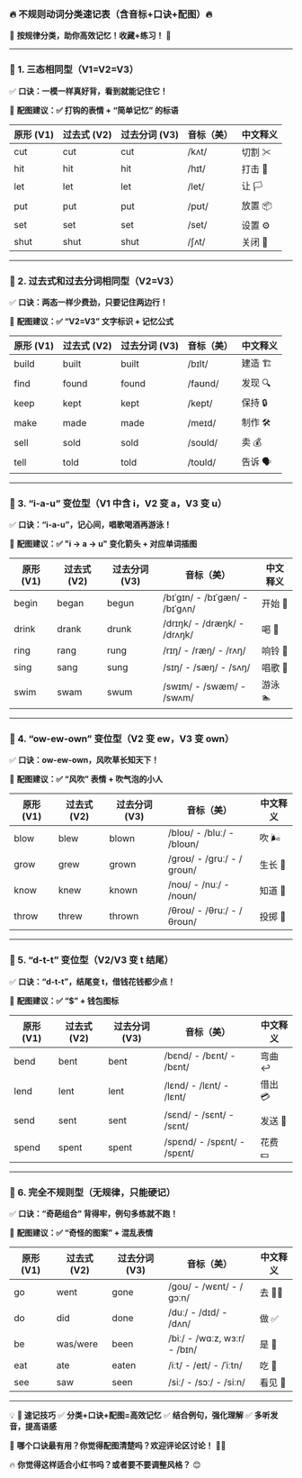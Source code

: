 ### **🔥 不规则动词分类速记表（含音标+口诀+配图）🔥**

🌟 **按规律分类，助你高效记忆！收藏+练习！** 🌟

------

### **📌 1. 三态相同型（V1=V2=V3）**

✅ **口诀：一模一样真好背，看到就能记住它！**

📌 **配图建议：✅ 打钩的表情 + “简单记忆” 的标语**

| **原形 (V1)** | **过去式 (V2)** | **过去分词 (V3)** | **音标（美）** | **中文释义** |
| ------------- | --------------- | ----------------- | -------------- | ------------ |
| cut           | cut             | cut               | /kʌt/          | 切割 ✂       |
| hit           | hit             | hit               | /hɪt/          | 打击 👊       |
| let           | let             | let               | /let/          | 让 🏳         |
| put           | put             | put               | /pʊt/          | 放置 📦       |
| set           | set             | set               | /set/          | 设置 ⚙       |
| shut          | shut            | shut              | /ʃʌt/          | 关闭 🚪       |

------

### **📌 2. 过去式和过去分词相同型（V2=V3）**

✅ **口诀：两态一样少费劲，只要记住两边行！**

📌 **配图建议：✅ “V2=V3” 文字标识 + 记忆公式**

| **原形 (V1)** | **过去式 (V2)** | **过去分词 (V3)** | **音标（美）** | **中文释义** |
| ------------- | --------------- | ----------------- | -------------- | ------------ |
| build         | built           | built             | /bɪlt/         | 建造 🏗       |
| find          | found           | found             | /faʊnd/        | 发现 🔍       |
| keep          | kept            | kept              | /kept/         | 保持 🔒       |
| make          | made            | made              | /meɪd/         | 制作 🛠       |
| sell          | sold            | sold              | /soʊld/        | 卖 💰         |
| tell          | told            | told              | /toʊld/        | 告诉 🗣       |

------

### **📌 3. “i-a-u” 变位型（V1 中含 i，V2 变 a，V3 变 u）**

✅ **口诀：“i-a-u”，记心间，唱歌喝酒再游泳！**

📌 **配图建议：✅ "i → a → u" 变化箭头 + 对应单词插图**

| **原形 (V1)** | **过去式 (V2)** | **过去分词 (V3)** | **音标（美）**                 | **中文释义** |
| ------------- | --------------- | ----------------- | ------------------------------ | ------------ |
| begin         | began           | begun             | /bɪˈɡɪn/ - /bɪˈɡæn/ - /bɪˈɡʌn/ | 开始 🚀       |
| drink         | drank           | drunk             | /drɪŋk/ - /dræŋk/ - /drʌŋk/    | 喝 🍺         |
| ring          | rang            | rung              | /rɪŋ/ - /ræŋ/ - /rʌŋ/          | 响铃 🔔       |
| sing          | sang            | sung              | /sɪŋ/ - /sæŋ/ - /sʌŋ/          | 唱歌 🎤       |
| swim          | swam            | swum              | /swɪm/ - /swæm/ - /swʌm/       | 游泳 🏊       |

------

### **📌 4. “ow-ew-own” 变位型（V2 变 ew，V3 变 own）**

✅ **口诀：ow-ew-own，风吹草长知天下！**

📌 **配图建议：✅ “风吹” 表情 + 吹气泡的小人**

| **原形 (V1)** | **过去式 (V2)** | **过去分词 (V3)** | **音标（美）**            | **中文释义** |
| ------------- | --------------- | ----------------- | ------------------------- | ------------ |
| blow          | blew            | blown             | /bloʊ/ - /bluː/ - /bloʊn/ | 吹 🌬         |
| grow          | grew            | grown             | /ɡroʊ/ - /ɡruː/ - /ɡroʊn/ | 生长 🌱       |
| know          | knew            | known             | /noʊ/ - /nuː/ - /noʊn/    | 知道 🧠       |
| throw         | threw           | thrown            | /θroʊ/ - /θruː/ - /θroʊn/ | 投掷 🏀       |

------

### **📌 5. “d-t-t” 变位型（V2/V3 变 t 结尾）**

✅ **口诀：“d-t-t”，结尾变 t，借钱花钱都少点！**

📌 **配图建议：✅ “$” + 钱包图标**

| **原形 (V1)** | **过去式 (V2)** | **过去分词 (V3)** | **音标（美）**              | **中文释义** |
| ------------- | --------------- | ----------------- | --------------------------- | ------------ |
| bend          | bent            | bent              | /bɛnd/ - /bɛnt/ - /bɛnt/    | 弯曲 ↩       |
| lend          | lent            | lent              | /lɛnd/ - /lɛnt/ - /lɛnt/    | 借出 💳       |
| send          | sent            | sent              | /sɛnd/ - /sɛnt/ - /sɛnt/    | 发送 📩       |
| spend         | spent           | spent             | /spɛnd/ - /spɛnt/ - /spɛnt/ | 花费 💵       |

------

### **📌 6. 完全不规则型（无规律，只能硬记）**

✅ **口诀：“奇葩组合” 背得牢，例句多练就不跑！**

📌 **配图建议：✅ “奇怪的图案” + 混乱表情**

| **原形 (V1)** | **过去式 (V2)** | **过去分词 (V3)** | **音标（美）**               | **中文释义** |
| ------------- | --------------- | ----------------- | ---------------------------- | ------------ |
| go            | went            | gone              | /ɡoʊ/ - /wɛnt/ - /ɡɔːn/      | 去 🏃‍♂️        |
| do            | did             | done              | /duː/ - /dɪd/ - /dʌn/        | 做 ✅         |
| be            | was/were        | been              | /biː/ - /wɑːz, wɜːr/ - /bɪn/ | 是 👤         |
| eat           | ate             | eaten             | /iːt/ - /eɪt/ - /ˈiːtn/      | 吃 🍔         |
| see           | saw             | seen              | /siː/ - /sɔː/ - /siːn/       | 看见 👀       |

------

💡 **📢 速记技巧**
✅ **分类+口诀+配图=高效记忆**
✅ **结合例句，强化理解**
✅ **多听发音，提高语感**

📌 **哪个口诀最有用？你觉得配图清楚吗？欢迎评论区讨论！** 🎯✨

🔥 **你觉得这样适合小红书吗？或者要不要调整风格？** 😊